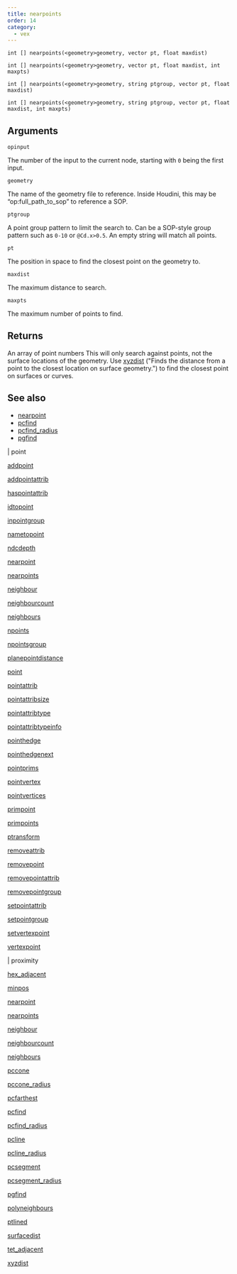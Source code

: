 ```yaml
---
title: nearpoints
order: 14
category:
  - vex
---
```


`int [] nearpoints(<geometry>geometry, vector pt, float maxdist)`

`int [] nearpoints(<geometry>geometry, vector pt, float maxdist, int maxpts)`

`int [] nearpoints(<geometry>geometry, string ptgroup, vector pt, float maxdist)`

`int [] nearpoints(<geometry>geometry, string ptgroup, vector pt, float maxdist, int maxpts)`

## Arguments

`opinput`

The number of the input to the current node, starting with `0` being the first input.

`geometry`

The name of the geometry file to reference. Inside Houdini,
this may be “op:full_path_to_sop” to reference a SOP.

`ptgroup`

A point group pattern to limit the search to. Can be a SOP-style group
pattern such as `0-10` or `@Cd.x>0.5`. An empty string will match
all points.

`pt`

The position in space to find the closest point on the geometry to.

`maxdist`

The maximum distance to search.

`maxpts`

The maximum number of points to find.

## Returns

An array of point numbers
This will only search against points, not the surface locations of the geometry.
Use [xyzdist](xyzdist.html) ("Finds the distance from a point to the closest location on surface geometry.") to find the closest point on surfaces or curves.

## See also

- [nearpoint](nearpoint.html)
- [pcfind](pcfind.html)
- [pcfind_radius](pcfind_radius.html)
- [pgfind](pgfind.html)

|
point

[addpoint](addpoint.html)

[addpointattrib](addpointattrib.html)

[haspointattrib](haspointattrib.html)

[idtopoint](idtopoint.html)

[inpointgroup](inpointgroup.html)

[nametopoint](nametopoint.html)

[ndcdepth](ndcdepth.html)

[nearpoint](nearpoint.html)

[nearpoints](nearpoints.html)

[neighbour](neighbour.html)

[neighbourcount](neighbourcount.html)

[neighbours](neighbours.html)

[npoints](npoints.html)

[npointsgroup](npointsgroup.html)

[planepointdistance](planepointdistance.html)

[point](point.html)

[pointattrib](pointattrib.html)

[pointattribsize](pointattribsize.html)

[pointattribtype](pointattribtype.html)

[pointattribtypeinfo](pointattribtypeinfo.html)

[pointhedge](pointhedge.html)

[pointhedgenext](pointhedgenext.html)

[pointprims](pointprims.html)

[pointvertex](pointvertex.html)

[pointvertices](pointvertices.html)

[primpoint](primpoint.html)

[primpoints](primpoints.html)

[ptransform](ptransform.html)

[removeattrib](removeattrib.html)

[removepoint](removepoint.html)

[removepointattrib](removepointattrib.html)

[removepointgroup](removepointgroup.html)

[setpointattrib](setpointattrib.html)

[setpointgroup](setpointgroup.html)

[setvertexpoint](setvertexpoint.html)

[vertexpoint](vertexpoint.html)

|
proximity

[hex_adjacent](hex_adjacent.html)

[minpos](minpos.html)

[nearpoint](nearpoint.html)

[nearpoints](nearpoints.html)

[neighbour](neighbour.html)

[neighbourcount](neighbourcount.html)

[neighbours](neighbours.html)

[pccone](pccone.html)

[pccone_radius](pccone_radius.html)

[pcfarthest](pcfarthest.html)

[pcfind](pcfind.html)

[pcfind_radius](pcfind_radius.html)

[pcline](pcline.html)

[pcline_radius](pcline_radius.html)

[pcsegment](pcsegment.html)

[pcsegment_radius](pcsegment_radius.html)

[pgfind](pgfind.html)

[polyneighbours](polyneighbours.html)

[ptlined](ptlined.html)

[surfacedist](surfacedist.html)

[tet_adjacent](tet_adjacent.html)

[xyzdist](xyzdist.html)

